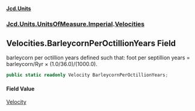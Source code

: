 #### [Jcd.Units](index 'index')
### [Jcd.Units.UnitsOfMeasure.Imperial](Jcd.Units.UnitsOfMeasure.Imperial 'Jcd.Units.UnitsOfMeasure.Imperial').[Velocities](Velocities 'Jcd.Units.UnitsOfMeasure.Imperial.Velocities')

## Velocities.BarleycornPerOctillionYears Field

barleycorn per octillion years defined such that: foot per septillion years = barleycorn/Ryr × (1.0/36.0)/(1000.0).

```csharp
public static readonly Velocity BarleycornPerOctillionYears;
```

#### Field Value
[Velocity](Velocity 'Jcd.Units.UnitTypes.Velocity')